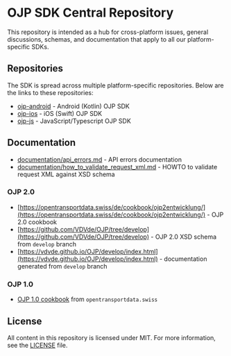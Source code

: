 # OJP SDK Central Repository

This repository is intended as a hub for cross-platform issues, general discussions, schemas, and documentation that apply to all our platform-specific SDKs.

## Repositories

The SDK is spread across multiple platform-specific repositories. Below are the links to these repositories:

- [ojp-android](https://github.com/openTdataCH/ojp-android) - Android (Kotlin) OJP SDK
- [ojp-ios](https://github.com/openTdataCH/ojp-ios) - iOS (Swift) OJP SDK
- [ojp-js](https://github.com/openTdataCH/ojp-js) - JavaScript/Typescript OJP SDK

## Documentation

- [documentation/api_errors.md](./documentation/api_errors.md) - API errors documentation
- [documentation/how_to_validate_request_xml.md](./documentation/how_to_validate_request_xml.md) - HOWTO to validate request XML against XSD schema

### OJP 2.0
- [https://opentransportdata.swiss/de/cookbook/ojp2entwicklung/](https://opentransportdata.swiss/de/cookbook/ojp2entwicklung/) - OJP 2.0 cookbook
- [https://github.com/VDVde/OJP/tree/develop](https://github.com/VDVde/OJP/tree/develop) - OJP 2.0 XSD schema from `develop` branch
- [https://vdvde.github.io/OJP/develop/index.html](https://vdvde.github.io/OJP/develop/index.html) - 
documentation generated from `develop` branch

### OJP 1.0

- [OJP 1.0 cookbook](https://opentransportdata.swiss/en/cookbook/open-journey-planner-ojp/) from `opentransportdata.swiss`

## License

All content in this repository is licensed under MIT. For more information, see the [LICENSE](./LICENSE) file.
